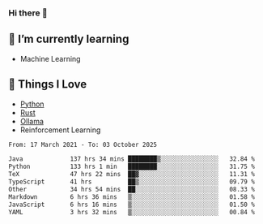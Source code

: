 ### Hi there 👋
<!-- ## About Me -->

## 🌱 I’m currently learning
- Machine Learning

## 🥰 Things I Love
- [Python](https://www.python.org/) 
- [Rust](https://www.rust-lang.org/)
- [Ollama](https://ollama.com)
- Reinforcement Learning

<!--START_SECTION:waka-->

```txt
From: 17 March 2021 - To: 03 October 2025

Java             137 hrs 34 mins ████████▒░░░░░░░░░░░░░░░░   32.84 %
Python           133 hrs 1 min   ████████░░░░░░░░░░░░░░░░░   31.75 %
TeX              47 hrs 22 mins  ██▓░░░░░░░░░░░░░░░░░░░░░░   11.31 %
TypeScript       41 hrs          ██▒░░░░░░░░░░░░░░░░░░░░░░   09.79 %
Other            34 hrs 54 mins  ██░░░░░░░░░░░░░░░░░░░░░░░   08.33 %
Markdown         6 hrs 36 mins   ▒░░░░░░░░░░░░░░░░░░░░░░░░   01.58 %
JavaScript       6 hrs 16 mins   ▒░░░░░░░░░░░░░░░░░░░░░░░░   01.50 %
YAML             3 hrs 32 mins   ▒░░░░░░░░░░░░░░░░░░░░░░░░   00.84 %
```

<!--END_SECTION:waka-->

<!--
**CharlesC03/CharlesC03** is a ✨ _special_ ✨ repository because its `README.md` (this file) appears on your GitHub profile.

Here are some ideas to get you started:

- 🔭 I’m currently working on ...
- 🌱 I’m currently learning ...
- 👯 I’m looking to collaborate on ...
- 🤔 I’m looking for help with ...
- 💬 Ask me about ...
- 📫 How to reach me: ...
- 😄 Pronouns: ...
- ⚡ Fun fact: ...
-->
